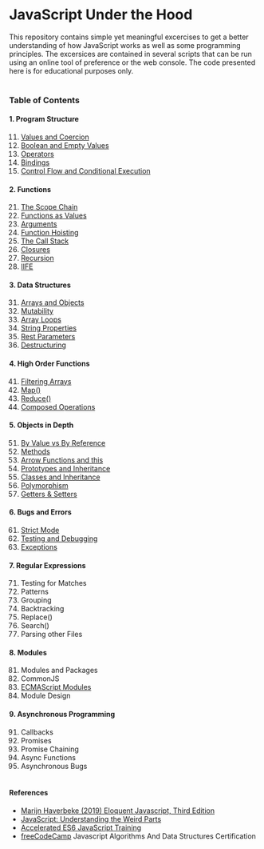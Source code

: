 # JavaScript Under the Hood

This repository contains simple yet meaningful excercises to get a better understanding of how JavaScript works as well as some programming principles. The excersices are contained in several scripts that can be run using an online tool of preference or the web console. The code presented here is for educational purposes only. 
<br><br>

### Table of Contents

#### 1. Program Structure

11. [Values and Coercion](https://github.com/nicolasleivab/JavaScript-Under-the-Hood/blob/master/src/1.Program%20Structure/Values_and_Coercion.js)
2. [Boolean and Empty Values](https://github.com/nicolasleivab/JavaScript-Under-the-Hood/blob/master/src/1.Program%20Structure/Existence_and_Booleans.js)
3. [Operators](https://github.com/nicolasleivab/JavaScript-Under-the-Hood/blob/master/src/1.Program%20Structure/Operators.js)
4. [Bindings](https://github.com/nicolasleivab/JavaScript-Under-the-Hood/blob/master/src/1.Program%20Structure/Bindings.js)
5. [Control Flow and Conditional Execution](https://github.com/nicolasleivab/JavaScript-Under-the-Hood/blob/master/src/1.Program%20Structure/Control_Flow.js)
   
#### 2. Functions
   21. [The Scope Chain](https://github.com/nicolasleivab/JavaScript-Under-the-Hood/blob/master/src/2.Functions/The_Scope_Chain.js)
   2. [Functions as Values](https://github.com/nicolasleivab/JavaScript-Under-the-Hood/blob/master/src/2.Functions/Functions_as_Values.js)
   3. [Arguments](https://github.com/nicolasleivab/JavaScript-Under-the-Hood/blob/master/src/2.Functions/Arguments.js)
   4. [Function Hoisting](https://github.com/nicolasleivab/JavaScript-Under-the-Hood/blob/master/src/2.Functions/Function_Hoisting.js)
   5. [The Call Stack](https://github.com/nicolasleivab/JavaScript-Under-the-Hood/blob/master/src/2.Functions/The_Call_Stack.js)
   6. [Closures](https://github.com/nicolasleivab/JavaScript-Under-the-Hood/blob/master/src/2.Functions/Closures.js)
   7. [Recursion](https://github.com/nicolasleivab/JavaScript-Under-the-Hood/blob/master/src/2.Functions/Recursion.js)
   8. [IIFE](https://github.com/nicolasleivab/JavaScript-Under-the-Hood/blob/master/src/2.Functions/IIFEs.js)
#### 3. Data Structures
   31. [Arrays and Objects](https://github.com/nicolasleivab/JavaScript-Under-the-Hood/blob/master/src/3.Data%20Structures/Arrays_and_Objects.js)
   2. [Mutability](https://github.com/nicolasleivab/JavaScript-Under-the-Hood/blob/master/src/3.Data%20Structures/Mutability.js)
   3. [Array Loops](https://github.com/nicolasleivab/JavaScript-Under-the-Hood/blob/master/src/3.Data%20Structures/Array_Loops.js)
   4. [String Properties](https://github.com/nicolasleivab/JavaScript-Under-the-Hood/blob/master/src/3.Data%20Structures/Strings_Properties.js)
   5. [Rest Parameters](https://github.com/nicolasleivab/JavaScript-Under-the-Hood/blob/master/src/3.Data%20Structures/Rest_&_Spread_Operator.js)
   6. [Destructuring](https://github.com/nicolasleivab/JavaScript-Under-the-Hood/blob/master/src/3.Data%20Structures/Destructuring.js)
#### 4. High Order Functions
   41. [Filtering Arrays](https://github.com/nicolasleivab/JavaScript-Under-the-Hood/blob/master/src/4.High%20Order%20Functions/Filtering_Arrays.js)
   2. [Map()](https://github.com/nicolasleivab/JavaScript-Under-the-Hood/blob/master/src/4.High%20Order%20Functions/Map.js)
   3. [Reduce()](https://github.com/nicolasleivab/JavaScript-Under-the-Hood/blob/master/src/4.High%20Order%20Functions/Reduce.js)
   4. [Composed Operations](https://github.com/nicolasleivab/JavaScript-Under-the-Hood/blob/master/src/4.High%20Order%20Functions/Composed_Operations.js)
#### 5. Objects in Depth
   51. [By Value vs By Reference](https://github.com/nicolasleivab/JavaScript-Under-the-Hood/blob/master/src/5.Objects/ByValue_ByReference.js)
   2. [Methods](https://github.com/nicolasleivab/JavaScript-Under-the-Hood/blob/master/src/5.Objects/Methods.js)
   3. [Arrow Functions and this](https://github.com/nicolasleivab/JavaScript-Under-the-Hood/blob/master/src/5.Objects/Arrow_Functions_and_this.html)
   4. [Prototypes and Inheritance](https://github.com/nicolasleivab/JavaScript-Under-the-Hood/blob/master/src/5.Objects/Prototypes_and_Inheritance.js)
   5. [Classes and Inheritance](https://github.com/nicolasleivab/JavaScript-Under-the-Hood/blob/master/src/5.Objects/Classes_and_Inheritance.js)
   6. [Polymorphism](https://github.com/nicolasleivab/JavaScript-Under-the-Hood/blob/master/src/5.Objects/Polymorphism.js)
   7. [Getters & Setters](https://github.com/nicolasleivab/JavaScript-Under-the-Hood/blob/master/src/5.Objects/Getters_%26_Setters.js)
#### 6. Bugs and Errors
   61. [Strict Mode](https://github.com/nicolasleivab/JavaScript-Under-the-Hood/blob/master/src/6.Bugs%20and%20Errors/Strict_Mode.js)
   2. [Testing and Debugging](https://github.com/nicolasleivab/JavaScript-Under-the-Hood/blob/master/src/6.Bugs%20and%20Errors/Testing_and_Debugging.js)
   3. [Exceptions](https://github.com/nicolasleivab/JavaScript-Under-the-Hood/blob/master/src/6.Bugs%20and%20Errors/Exceptions.js)
#### 7. Regular Expressions
   71. Testing for Matches
   2. Patterns
   3. Grouping
   4. Backtracking
   5. Replace()
   6. Search()
   7. Parsing other Files
#### 8. Modules
   81. Modules and Packages
   2. CommonJS
   3. [ECMAScript Modules](https://github.com/nicolasleivab/JavaScript-Under-the-Hood/tree/master/src/8.Modules/ECMAScript_Modules)
   4. Module Design
#### 9. Asynchronous Programming
   91. Callbacks
   2. Promises
   3. Promise Chaining
   4. Async Functions
   5. Asynchronous Bugs
<br><br>

#### References

- [Marijn Haverbeke (2019) Eloquent Javascript, Third Edition](https://eloquentjavascript.net/)
- [JavaScript: Understanding the Weird Parts](https://www.udemy.com/understand-javascript/)
- [Accelerated ES6 JavaScript Training](https://www.udemy.com/es6-bootcamp-next-generation-javascript/)
- [freeCodeCamp](https://www.freecodecamp.org/) Javascript Algorithms And Data Structures Certification

